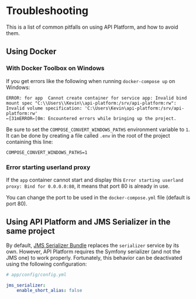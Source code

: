 # Troubleshooting

This is a list of common pitfalls on using API Platform, and how to avoid them.

## Using Docker

### With Docker Toolbox on Windows

If you get errors like the following when running `docker-compose up` on Windows:

```
ERROR: for app  Cannot create container for service app: Invalid bind mount spec "C:\\Users\\Kevin\\api-platform:/srv/api-platform:rw": Invalid volume specification: 'C:\Users\Kevin\api-platform:/srv/api-platform:rw'
←[31mERROR←[0m: Encountered errors while bringing up the project.
```

Be sure to set the `COMPOSE_CONVERT_WINDOWS_PATHS` environment variable to `1`. It can be done by creating a file called `.env` in the root of the project containing this line:

```
COMPOSE_CONVERT_WINDOWS_PATHS=1
```

### Error starting userland proxy

If the `app` container cannot start and display this `Error starting userland proxy: Bind for 0.0.0.0:80`, it means that port 80 is already in use.

You can change the port to be used in the `docker-compose.yml` file (default is port 80).

## Using API Platform and JMS Serializer in the same project

By default, [JMS Serializer Bundle](http://jmsyst.com/bundles/JMSSerializerBundle) replaces the `serializer` service by its own. However, API Platform requires the Symfony serializer (and not the JMS one) to work properly.
Fortunately, this behavior can be deactivated using the following configuration:

```yaml
# app/config/config.yml

jms_serializer:    
    enable_short_alias: false
```
